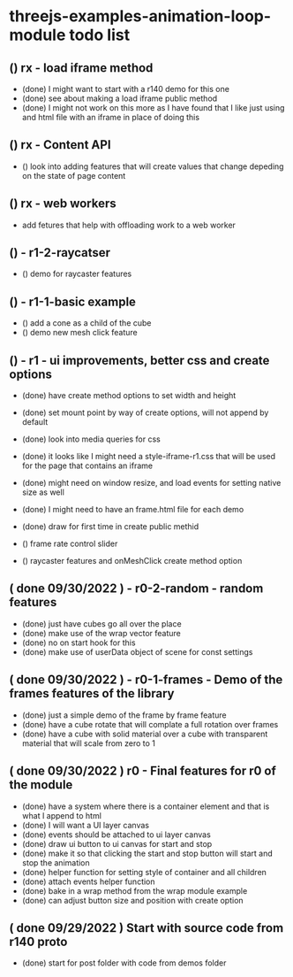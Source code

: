 # threejs-examples-animation-loop-module todo list

## () rx - load iframe method
* (done) I might want to start with a r140 demo for this one
* (done) see about making a load iframe public method
* (done) I might not work on this more as I have found that I like just using and html file with an iframe in place of doing this

## () rx - Content API
* () look into adding features that will create values that change depeding on the state of page content

## () rx - web workers
* add fetures that help with offloading work to a web worker

## () - r1-2-raycatser
* () demo for raycaster features

## () - r1-1-basic example
* () add a cone as a child of the cube
* () demo new mesh click feature

## () - r1 - ui improvements, better css and create options
* (done) have create method options to set width and height
* (done) set mount point by way of create options, will not append by default
* (done) look into media queries for css
* (done) it looks like I might need a style-iframe-r1.css that will be used for the page that contains an iframe
* (done) might need on window resize, and load events for setting native size as well
* (done) I might need to have an frame.html file for each demo
* (done) draw for first time in create public methid

* () frame rate control slider
* () raycaster features and onMeshClick create method option

## ( done 09/30/2022 ) - r0-2-random - random features
* (done) just have cubes go all over the place
* (done) make use of the wrap vector feature
* (done) no on start hook for this
* (done) make use of userData object of scene for const settings

## ( done 09/30/2022 ) - r0-1-frames - Demo of the frames features of the library
* (done) just a simple demo of the frame by frame feature
* (done) have a cube rotate that will complate a full rotation over frames
* (done) have a cube with solid material over a cube with transparent material that will scale from zero to 1

## ( done 09/30/2022 ) r0 - Final features for r0 of the module
* (done) have a system where there is a container element and that is what I append to html
* (done) I will want a UI layer canvas
* (done) events should be attached to ui layer canvas
* (done) draw ui button to ui canvas for start and stop
* (done) make it so that clicking the start and stop button will start and stop the animation
* (done) helper function for setting style of container and all children
* (done) attach events helper function
* (done) bake in a wrap method from the wrap module example
* (done) can adjust button size and position with create option

## ( done 09/29/2022 ) Start with source code from r140 proto
* (done) start for post folder with code from demos folder